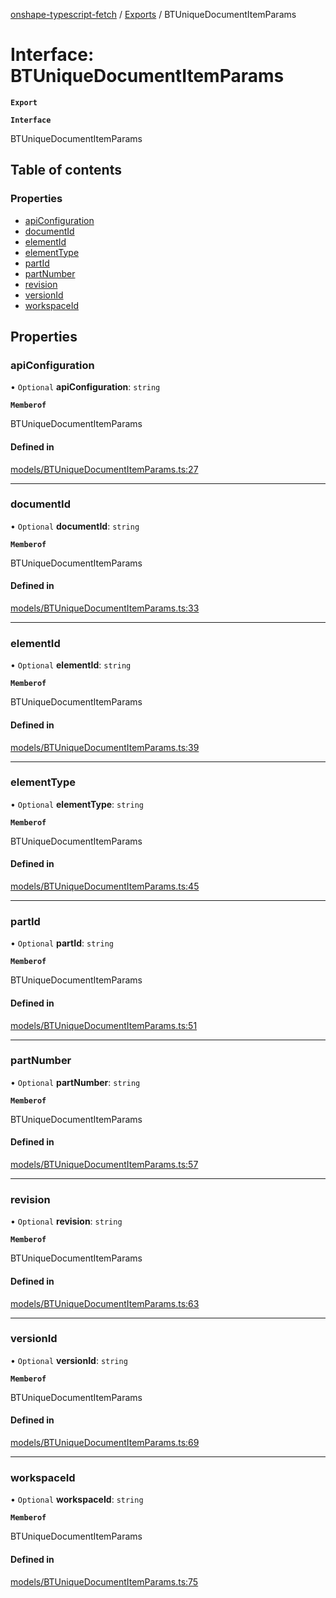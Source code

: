 [onshape-typescript-fetch](../README.md) / [Exports](../modules.md) / BTUniqueDocumentItemParams

# Interface: BTUniqueDocumentItemParams

**`Export`**

**`Interface`**

BTUniqueDocumentItemParams

## Table of contents

### Properties

- [apiConfiguration](BTUniqueDocumentItemParams.md#apiconfiguration)
- [documentId](BTUniqueDocumentItemParams.md#documentid)
- [elementId](BTUniqueDocumentItemParams.md#elementid)
- [elementType](BTUniqueDocumentItemParams.md#elementtype)
- [partId](BTUniqueDocumentItemParams.md#partid)
- [partNumber](BTUniqueDocumentItemParams.md#partnumber)
- [revision](BTUniqueDocumentItemParams.md#revision)
- [versionId](BTUniqueDocumentItemParams.md#versionid)
- [workspaceId](BTUniqueDocumentItemParams.md#workspaceid)

## Properties

### apiConfiguration

• `Optional` **apiConfiguration**: `string`

**`Memberof`**

BTUniqueDocumentItemParams

#### Defined in

[models/BTUniqueDocumentItemParams.ts:27](https://github.com/toebes/onshape-typescript-fetch/blob/3e11ae1/models/BTUniqueDocumentItemParams.ts#L27)

___

### documentId

• `Optional` **documentId**: `string`

**`Memberof`**

BTUniqueDocumentItemParams

#### Defined in

[models/BTUniqueDocumentItemParams.ts:33](https://github.com/toebes/onshape-typescript-fetch/blob/3e11ae1/models/BTUniqueDocumentItemParams.ts#L33)

___

### elementId

• `Optional` **elementId**: `string`

**`Memberof`**

BTUniqueDocumentItemParams

#### Defined in

[models/BTUniqueDocumentItemParams.ts:39](https://github.com/toebes/onshape-typescript-fetch/blob/3e11ae1/models/BTUniqueDocumentItemParams.ts#L39)

___

### elementType

• `Optional` **elementType**: `string`

**`Memberof`**

BTUniqueDocumentItemParams

#### Defined in

[models/BTUniqueDocumentItemParams.ts:45](https://github.com/toebes/onshape-typescript-fetch/blob/3e11ae1/models/BTUniqueDocumentItemParams.ts#L45)

___

### partId

• `Optional` **partId**: `string`

**`Memberof`**

BTUniqueDocumentItemParams

#### Defined in

[models/BTUniqueDocumentItemParams.ts:51](https://github.com/toebes/onshape-typescript-fetch/blob/3e11ae1/models/BTUniqueDocumentItemParams.ts#L51)

___

### partNumber

• `Optional` **partNumber**: `string`

**`Memberof`**

BTUniqueDocumentItemParams

#### Defined in

[models/BTUniqueDocumentItemParams.ts:57](https://github.com/toebes/onshape-typescript-fetch/blob/3e11ae1/models/BTUniqueDocumentItemParams.ts#L57)

___

### revision

• `Optional` **revision**: `string`

**`Memberof`**

BTUniqueDocumentItemParams

#### Defined in

[models/BTUniqueDocumentItemParams.ts:63](https://github.com/toebes/onshape-typescript-fetch/blob/3e11ae1/models/BTUniqueDocumentItemParams.ts#L63)

___

### versionId

• `Optional` **versionId**: `string`

**`Memberof`**

BTUniqueDocumentItemParams

#### Defined in

[models/BTUniqueDocumentItemParams.ts:69](https://github.com/toebes/onshape-typescript-fetch/blob/3e11ae1/models/BTUniqueDocumentItemParams.ts#L69)

___

### workspaceId

• `Optional` **workspaceId**: `string`

**`Memberof`**

BTUniqueDocumentItemParams

#### Defined in

[models/BTUniqueDocumentItemParams.ts:75](https://github.com/toebes/onshape-typescript-fetch/blob/3e11ae1/models/BTUniqueDocumentItemParams.ts#L75)

